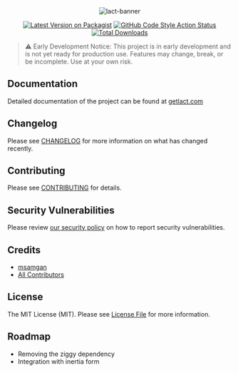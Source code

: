 
<div align="center">
    <img src="https://github.com/user-attachments/assets/3cb48880-0e19-4c86-ba15-a235aa165325" alt="lact-banner" />

[![Latest Version on Packagist](https://img.shields.io/packagist/v/msamgan/lact.svg?style=flat-square)](https://packagist.org/packages/msamgan/lact)
[![GitHub Code Style Action Status](https://img.shields.io/github/actions/workflow/status/msamgan/lact/fix-php-code-style-issues.yml?branch=main&label=code%20style&style=flat-square)](https://github.com/msamgan/lact/actions?query=workflow%3A"Fix+PHP+code+style+issues"+branch%3Amain)
[![Total Downloads](https://img.shields.io/packagist/dt/msamgan/lact.svg?style=flat-square)](https://packagist.org/packages/msamgan/lact)
</div>

> ⚠️ Early Development Notice: This project is in early development and is not yet ready for production use. Features may change, break, or be incomplete. Use at your own risk.

## Documentation

Detailed documentation of the project can be found at [getlact.com](https://getlact.com/)

## Changelog

Please see [CHANGELOG](CHANGELOG.md) for more information on what has changed recently.

## Contributing

Please see [CONTRIBUTING](CONTRIBUTING.md) for details.

## Security Vulnerabilities

Please review [our security policy](../../security/policy) on how to report security vulnerabilities.

## Credits

- [msamgan](https://github.com/msamgan)
- [All Contributors](../../contributors)

## License

The MIT License (MIT). Please see [License File](LICENSE.md) for more information.

## Roadmap

- Removing the ziggy dependency
- Integration with inertia form
